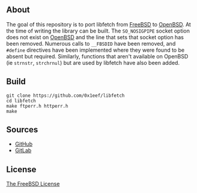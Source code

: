 ## About

The goal of this repository is to port libfetch from
[FreeBSD](https://freebsd.org)
to
[OpenBSD](https://openbsd.org).
At the time of writing the library can be built. The `SO_NOSIGPIPE`
socket option does not exist on
[OpenBSD](https://openbsd.org)
and the line that sets that socket option has been removed. Numerous
calls to `__FBSDID` have been removed, and `#define` directives
have been implemented where they were found to be absent but required.
Similarly, functions that aren't available on OpenBSD (ie `strnstr`, 
`strchrnul`) but are used by libfetch have also been added.

## Build

    git clone https://github.com/0x1eef/libfetch
    cd libfetch
    make ftperr.h httperr.h
    make

## Sources

* [GitHub](https://github.com/0x1eef/libfetch)
* [GitLab](https://gitlab.com/0x1eef/libfetch)

## License

[The FreeBSD License](https://www.freebsd.org/copyright/freebsd-license/)






